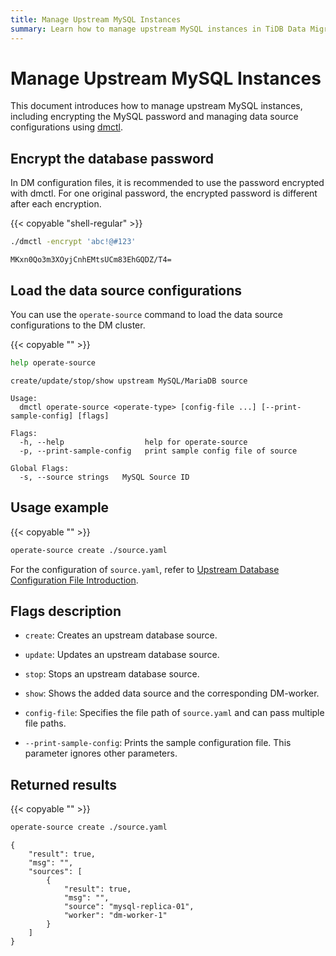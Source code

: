 ```yaml
---
title: Manage Upstream MySQL Instances
summary: Learn how to manage upstream MySQL instances in TiDB Data Migration.
---
```


# Manage Upstream MySQL Instances

This document introduces how to manage upstream MySQL instances, including encrypting the MySQL password and managing data source configurations using [dmctl](dmctl-introduction.md).

## Encrypt the database password

In DM configuration files, it is recommended to use the password encrypted with dmctl. For one original password, the encrypted password is different after each encryption.

{{< copyable "shell-regular" >}}

```bash
./dmctl -encrypt 'abc!@#123'
```

```
MKxn0Qo3m3XOyjCnhEMtsUCm83EhGQDZ/T4=
```

## Load the data source configurations

You can use the `operate-source` command to load the data source configurations to the DM cluster.

{{< copyable "" >}}

```bash
help operate-source
```

```
create/update/stop/show upstream MySQL/MariaDB source

Usage:
  dmctl operate-source <operate-type> [config-file ...] [--print-sample-config] [flags]

Flags:
  -h, --help                  help for operate-source
  -p, --print-sample-config   print sample config file of source

Global Flags:
  -s, --source strings   MySQL Source ID
```

## Usage example

{{< copyable "" >}}

```bash
operate-source create ./source.yaml
```

For the configuration of `source.yaml`, refer to [Upstream Database Configuration File Introduction](source-configuration-file.md).

## Flags description

+ `create`: Creates an upstream database source.

+ `update`: Updates an upstream database source.

+ `stop`: Stops an upstream database source.

+ `show`: Shows the added data source and the corresponding DM-worker.

+ `config-file`: Specifies the file path of `source.yaml` and can pass multiple file paths.

+ `--print-sample-config`: Prints the sample configuration file. This parameter ignores other parameters.

## Returned results

{{< copyable "" >}}

```bash
operate-source create ./source.yaml
```

```
{
    "result": true,
    "msg": "",
    "sources": [
        {
            "result": true,
            "msg": "",
            "source": "mysql-replica-01",
            "worker": "dm-worker-1"
        }
    ]
}
```
